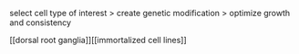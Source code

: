 select cell type of interest > create genetic modification > optimize growth and consistency

[[dorsal root ganglia]][[immortalized cell lines]]